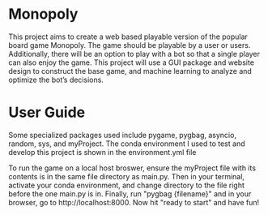 # Monopoly
This project aims to create a web based playable version of the popular board game Monopoly. The game should be playable by a user or users. Additionally, there will be an option to play with a bot so that a single player can also enjoy the game. This project will use a GUI package and website design to construct the base game, and machine learning to analyze and optimize the bot’s decisions. 


# User Guide
Some specialized packages used include pygame, pygbag, asyncio, random, sys, and myProject.
The conda environment I used to test and develop this project is shown in the environment.yml file


To run the game on a local host broswer, ensure the myProject file with its contents is in the same file directory as main.py. Then in your terminal, activate your conda environment, and change directory to the file right before the one main.py is in. Finally, run "pygbag {filename}" and in your browser, go to http://localhost:8000. Now hit "ready to start" and have fun!
